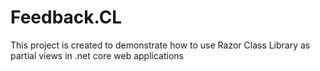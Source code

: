 # Feedback.CL
This project is created to demonstrate how to use Razor Class Library as partial views in .net core web applications
